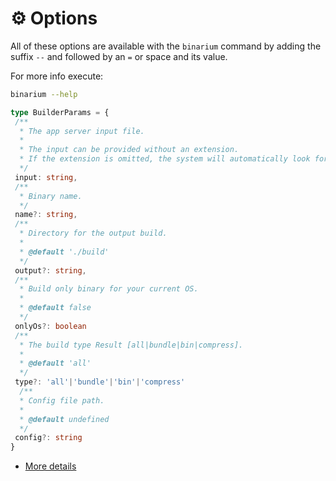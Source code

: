 # ⚙️ Options

All of these options are available with the `binarium` command by adding the suffix `--` and followed by an `=` or space and its value.

For more info execute:

```bash
binarium --help
```

```ts
type BuilderParams = {
 /**
  * The app server input file.
  *
  * The input can be provided without an extension.
  * If the extension is omitted, the system will automatically look for the following extensions: `.ts`, `.js`, `.mjs`, `.mts`.
  */
 input: string,
 /**
  * Binary name.
  */
 name?: string,
 /**
  * Directory for the output build.
  *
  * @default './build'
  */
 output?: string,
 /**
  * Build only binary for your current OS.
  *
  * @default false
  */
 onlyOs?: boolean
 /**
  * The build type Result [all|bundle|bin|compress].
  *
  * @default 'all'
  */
 type?: 'all'|'bundle'|'bin'|'compress'
  /**
  * Config file path.
  *
  * @default undefined
  */
 config?: string
}
```

- [More details](/guide/core/api#builderparams)
